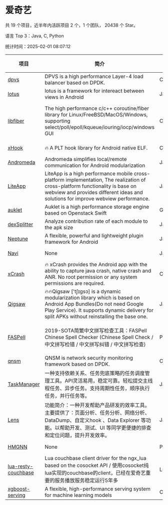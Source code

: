 # 爱奇艺

共 19 个项目，近半年内活跃项目 2 个，1 个团队， 20438 个 Star。

语言 Top 3：Java, C, Python

统计时间：2025-02-01 08:07:12

| 项目 | 简介 | 语言 | Star 数 | 协议 | 创建时间 | 最后更新时间 | 最后提交时间 |
| --- | --- | --- | --- | --- | --- | --- | --- |
| [dpvs](https://github.com/iqiyi/dpvs) | DPVS is a high performance Layer-4 load balancer based on DPDK. | C | 3078 | Other | 2017-10-10 | 2025-01-31 | 2025-01-28 |
| [lotus](https://github.com/iqiyi/lotus) | lotus is a framework for intereact between views in Android | Java | 73 | - | 2018-01-05 | 2022-05-18 | 2018-03-22 |
| [libfiber](https://github.com/iqiyi/libfiber) | The high performance c/c++ coroutine/fiber library for Linux/FreeBSD/MacOS/Windows, supporting select/poll/epoll/kqueue/iouring/iocp/windows GUI | C | 770 | GNU Lesser General Public License v3.0 | 2018-02-09 | 2025-01-28 | 2025-01-09 |
| [xHook](https://github.com/iqiyi/xHook) | 🔥 A PLT hook library for Android native ELF. | C | 4128 | Other | 2018-04-18 | 2025-01-26 | 2023-07-06 |
| [Andromeda](https://github.com/iqiyi/Andromeda) |  Andromeda simplifies local/remote communication for Android modularization | Java | 2276 | - | 2018-04-20 | 2024-12-10 | 2019-09-16 |
| [LiteApp](https://github.com/iqiyi/LiteApp) | LiteApp is a high performance mobile cross-platform implementation, The realization of cross-platform functionality is base on webview and provides different ideas and solutions for improve webview performance. | JavaScript | 698 | Other | 2018-04-26 | 2025-01-23 | 2022-01-15 |
| [auklet](https://github.com/iqiyi/auklet) | Auklet is a  high performance storage engine based on Openstack Swift | Go | 93 | Other | 2018-06-12 | 2024-01-25 | 2019-03-19 |
| [dexSplitter](https://github.com/iqiyi/dexSplitter) | Analyze contribution rate of each module to the apk size | Java | 199 | Other | 2018-06-29 | 2024-12-29 | 2018-07-08 |
| [Neptune](https://github.com/iqiyi/Neptune) | A flexible, powerful and lightweight plugin framework for Android | Java | 765 | Apache License 2.0 | 2018-09-19 | 2024-12-16 | 2019-08-19 |
| [Navi](https://github.com/iqiyi/Navi) | None | Java | 18 | Apache License 2.0 | 2018-11-16 | 2022-04-22 | 2018-11-16 |
| [xCrash](https://github.com/iqiyi/xCrash) | 🔥 xCrash provides the Android app with the ability to capture java crash, native crash and ANR. No root permission or any system permissions are required. | C | 3754 | Other | 2019-04-04 | 2025-01-27 | 2022-08-28 |
| [Qigsaw](https://github.com/iqiyi/Qigsaw) | 🔥🔥Qigsaw ['tʃɪɡsɔ] is a dynamic modularization library which is based on Android App Bundles(Do not need Google Play Service). It supports dynamic delivery for split APKs without reinstalling the base one. | Java | 1683 | Other | 2019-06-24 | 2025-01-30 | 2023-10-25 |
| [FASPell](https://github.com/iqiyi/FASPell) | 2019-SOTA简繁中文拼写检查工具：FASPell Chinese Spell Checker (Chinese Spell Check / 中文拼写检错 / 中文拼写纠错 / 中文拼写检查) | Python | 1204 | GNU General Public License v3.0 | 2019-09-26 | 2025-01-17 | 2022-09-03 |
| [qnsm](https://github.com/iqiyi/qnsm) | QNSM is network security monitoring framework based on DPDK. | C | 523 | Other | 2019-09-30 | 2025-01-07 | 2021-09-27 |
| [TaskManager](https://github.com/iqiyi/TaskManager) | 一种支持依赖关系、任务兜底策略的任务调度管理工具。API灵活易用，稳定可靠。轻松提交主线程任务、异步任务。支持周期性任务，顺序执行任务，并行任务等。 | Java | 481 | Apache License 2.0 | 2020-04-27 | 2025-01-10 | 2020-07-31 |
| [Lens](https://github.com/iqiyi/Lens) | 功能简介：一种开发帮助产品研发的效率工具。主要提供了：页面分析、任务分析、网络分析、DataDump、自定义hook 、Data Explorer 等功能。以帮助开发、测试、UI 等同学更便捷的排查和定位问题，提升开发效率。 | Java | 412 | Apache License 2.0 | 2020-07-03 | 2025-01-23 | 2020-11-02 |
| [HMGNN](https://github.com/iqiyi/HMGNN) | None | Python | 63 | MIT License | 2020-07-28 | 2025-01-15 | 2020-08-03 |
| [lua-resty-couchbase](https://github.com/iqiyi/lua-resty-couchbase) | Lua couchbase client driver for the ngx_lua based on the cosocket API / 使用cosocket纯lua实现的couchbase的client，已经在爱奇艺重要的服务播放服务稳定运行5年多 | Lua | 79 | BSD 2-Clause "Simplified" License | 2020-08-20 | 2023-07-27 | 2020-08-28 |
| [xgboost-serving](https://github.com/iqiyi/xgboost-serving) | A flexible, high-performance serving system for machine learning models | C++ | 141 | Apache License 2.0 | 2021-06-23 | 2024-11-22 | 2021-11-24 |
